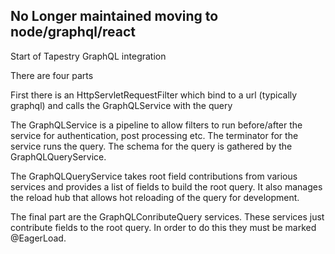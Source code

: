 
No Longer maintained moving to node/graphql/react
---

Start of Tapestry GraphQL integration

There are four parts

First there is an HttpServletRequestFilter which bind to a url (typically graphql) and
calls the GraphQLService with the query

The GraphQLService is a pipeline to allow filters to run before/after the service for authentication, post processing etc. The terminator for the service runs the query. The schema for the query is gathered by the GraphQLQueryService.

The GraphQLQueryService takes root field contributions from various services and provides a list of fields to build the root query. It also manages the reload hub that allows hot reloading of the query for development.

The final part are the GraphQLConributeQuery services. These services just contribute fields to the root query. In order to do this they must be marked @EagerLoad.



